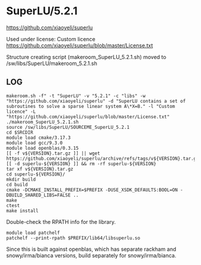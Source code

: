 SuperLU/5.2.1
=============

<https://github.com/xiaoyeli/superlu>

Used under license:
Custom licence
<https://github.com/xiaoyeli/superlu/blob/master/License.txt>

Structure creating script (makeroom_SuperLU_5.2.1.sh) moved to /sw/libs/SuperLU/makeroom_5.2.1.sh

LOG
---

    makeroom.sh -f" -t "SuperLU" -v "5.2.1" -c "libs" -w "https://github.com/xiaoyeli/superlu" -d "SuperLU contains a set of subroutines to solve a sparse linear system A\*X=B." -l "Custom licence" -L "https://github.com/xiaoyeli/superlu/blob/master/License.txt"
    ./makeroom_SuperLU_5.2.1.sh
    source /sw/libs/SuperLU/SOURCEME_SuperLU_5.2.1 
    cd $SRCDIR
    module load cmake/3.17.3
    module load gcc/9.3.0
    module load openblas/0.3.15
    [[ -f v${VERSION}.tar.gz ]] || wget https://github.com/xiaoyeli/superlu/archive/refs/tags/v${VERSION}.tar.gz
    [[ -d superlu-${VERSION} ]] && rm -rf superlu-${VERSION}
    tar xf v${VERSION}.tar.gz 
    cd superlu-${VERSION}/
    mkdir build
    cd build
    cmake -DCMAKE_INSTALL_PREFIX=$PREFIX -DUSE_XSDK_DEFAULTS:BOOL=ON -DBUILD_SHARED_LIBS=FALSE ..
    make
    ctest
    make install

Double-check the RPATH info for the library.

    module load patchelf
    patchelf --print-rpath $PREFIX/lib64/libsuperlu.so

Since this is built against openblas, which has separate rackham and
snowy/irma/bianca versions, build separately for snowy/irma/bianca.

